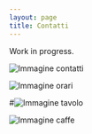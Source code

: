 ```yaml
---
layout: page
title: Contatti
---
```


Work in progress.

![Immagine contatti](https://i.picsum.photos/id/4/5616/3744.jpg)


![Immagine orari](https://i.picsum.photos/id/357/3888/2592.jpg)


#![Immagine tavolo](https://i.picsum.photos/id/163/2000/1333.jpg)


![Immagine caffe](https://i.picsum.photos/id/63/5422/3050.jpg)
